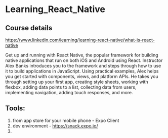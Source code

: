# Learning_React_Native

## Course details

https://www.linkedin.com/learning/learning-react-native/what-is-react-native

Get up and running with React Native, the popular framework for building native applications that run on both iOS and Android using React. Instructor Alex Banks introduces you to the framework and steps through how to use it to build applications in JavaScript. Using practical examples, Alex helps you get started with components, views, and platform APIs. He takes you through setting up your first app, creating style sheets, working with flexbox, adding data points to a list, collecting data from users, implementing navigation, adding touch responses, and more.

## Tools:

1. from app store for your mobile phone - Expo Client
2. dev environment -   https://snack.expo.io/ 
3. 
